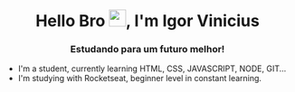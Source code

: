 <h1 align="center">Hello Bro <img src="https://raw.githubusercontent.com/kaueMarques/kaueMarques/master/hi.gif" width="30px">, I'm Igor Vinicius</h1>
<h3 align="center">Estudando para um futuro melhor!</h3>

- I'm a student, currently learning HTML, CSS, JAVASCRIPT, NODE, GIT...
- I'm studying with Rocketseat, beginner level in constant learning.
